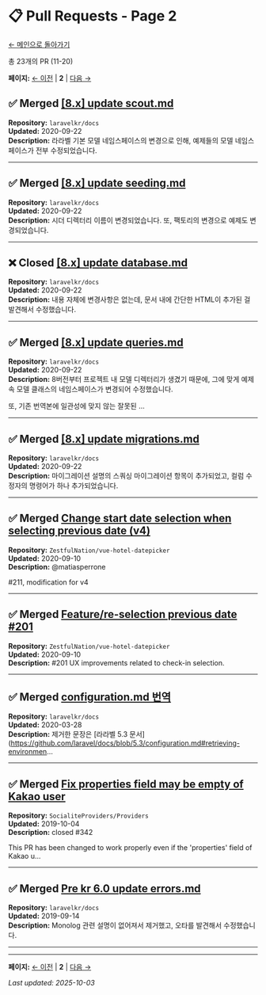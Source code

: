 # 📋 Pull Requests - Page 2

[← 메인으로 돌아가기](https://github.com/youaresodalgona)

총 23개의 PR (11-20)

**페이지:** [← 이전](README.md) | **2** | [다음 →](page-3.md)

## ✅ Merged [[8.x] update scout.md](https://github.com/laravelkr/docs/pull/325)
**Repository:** `laravelkr/docs`  
**Updated:** 2020-09-22  
**Description:** 라라벨 기본 모델 네임스페이스의 변경으로 인해, 예제들의 모델 네임스페이스가 전부 수정되었습니다.  

---

## ✅ Merged [[8.x] update seeding.md](https://github.com/laravelkr/docs/pull/324)
**Repository:** `laravelkr/docs`  
**Updated:** 2020-09-22  
**Description:** 시더 디렉터리 이름이 변경되었습니다. 또, 팩토리의 변경으로 예제도 변경되었습니다.  

---

## ❌ Closed [[8.x] update database.md](https://github.com/laravelkr/docs/pull/320)
**Repository:** `laravelkr/docs`  
**Updated:** 2020-09-22  
**Description:** 내용 자체에 변경사항은 없는데, 문서 내에 간단한 HTML이 추가된 걸 발견해서 수정했습니다.  

---

## ✅ Merged [[8.x] update queries.md](https://github.com/laravelkr/docs/pull/321)
**Repository:** `laravelkr/docs`  
**Updated:** 2020-09-22  
**Description:** 8버전부터 프로젝트 내 모델 디렉터리가 생겼기 때문에, 그에 맞게 예제 속 모델 클래스의 네임스페이스가 변경되어 수정했습니다.

또, 기존 번역본에 일관성에 맞지 않는 잘못된 ...  

---

## ✅ Merged [[8.x] update migrations.md](https://github.com/laravelkr/docs/pull/323)
**Repository:** `laravelkr/docs`  
**Updated:** 2020-09-22  
**Description:** 마이그레이션 설명의 스쿼싱 마이그레이션 항목이 추가되었고, 컬럼 수정자의 명령어가 하나 추가되었습니다.  

---

## ✅ Merged [Change start date selection when selecting previous date (v4)](https://github.com/ZestfulNation/vue-hotel-datepicker/pull/227)
**Repository:** `ZestfulNation/vue-hotel-datepicker`  
**Updated:** 2020-09-10  
**Description:** @matiasperrone 

#211, modification for v4
  

---

## ✅ Merged [Feature/re-selection previous date #201](https://github.com/ZestfulNation/vue-hotel-datepicker/pull/211)
**Repository:** `ZestfulNation/vue-hotel-datepicker`  
**Updated:** 2020-09-10  
**Description:** #201  UX improvements related to check-in selection.  

---

## ✅ Merged [configuration.md 번역](https://github.com/laravelkr/docs/pull/250)
**Repository:** `laravelkr/docs`  
**Updated:** 2020-03-28  
**Description:** 제거한 문장은 [라라벨 5.3 문서](https://github.com/laravel/docs/blob/5.3/configuration.md#retrieving-environmen...  

---

## ✅ Merged [Fix properties field may be empty of Kakao user](https://github.com/SocialiteProviders/Providers/pull/343)
**Repository:** `SocialiteProviders/Providers`  
**Updated:** 2019-10-04  
**Description:** closed #342  

This PR has been changed to work properly even if the 'properties' field of Kakao u...  

---

## ✅ Merged [Pre kr 6.0 update errors.md](https://github.com/laravelkr/docs/pull/187)
**Repository:** `laravelkr/docs`  
**Updated:** 2019-09-14  
**Description:** Monolog 관련 설명이 없어져서 제거했고, 오타를 발견해서 수정했습니다.  

---


---

**페이지:** [← 이전](README.md) | **2** | [다음 →](page-3.md)


*Last updated: 2025-10-03*
